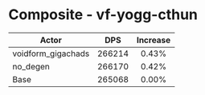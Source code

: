 # Composite - vf-yogg-cthun
| Actor | DPS | Increase |
|---|:---:|:---:|
|voidform_gigachads|266214|0.43%|
|no_degen|266170|0.42%|
|Base|265068|0.00%|
